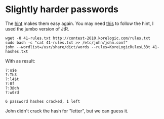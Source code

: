 # Slightly harder passwords

The [hint][] makes them easy again. You may need [this][] to follow the hint, I
used the jumbo version of JtR.

``` shell
wget -O 41-rules.txt http://contest-2010.korelogic.com/rules.txt
sudo bash -c "cat 41-rules.txt >> /etc/john/john.conf"
john --wordlist=/usr/share/dict/words --rules=KoreLogicRulesL33t 41-hashes.txt
```

With as result:
``` text
?:u$e
?:Th3
?:l4$t
?:0f
?:3@ch
?:w0rd

6 password hashes cracked, 1 left
```

John didn't crack the hash for "letter", but we can guess it.

[hint]: https://twitter.com/id0rsa/status/761809948388958208
[this]: http://www.openwall.com/lists/john-users/2012/12/29/27
